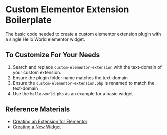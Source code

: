 # Custom Elementor Extension Boilerplate

The basic code needed to create a custom elementor extension plugin with a single Hello World elementor widget.

## To Customize For Your Needs

1. Search and replace `custom-elementor-extension` with the text-domain of your custom extension.
2. Ensure the plugin folder name matches the text-domain
3. Ensure the `custom-elementor-extension.php` is renamed to match the text-domain
4. Use the `hello-world.php` as an example for a basic widget

## Reference Materials

- [Creating an Extension for Elementor](https://developers.elementor.com/creating-an-extension-for-elementor/)
- [Creating a New Widget](https://developers.elementor.com/creating-a-new-widget/)
